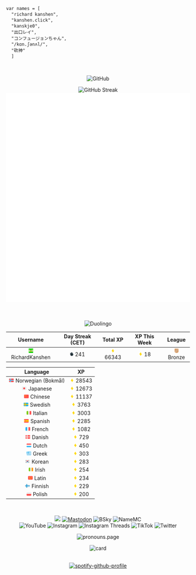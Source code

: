```JS
var names = [
  "richard kanshen",
  "kanshen.click",
  "kanskje0", 
  "出口レイ",
  "コンフュージョンちゃん",
  "/kɑn.ʃənʌl/",
  "砍神"
  ]
```

<br><div align=center><a href="https://github.com/RichardKanshen" style="text-decoration: none;"><img alt="GitHub" src="https://img.shields.io/badge/GitHub-RichardKanshen-lightgrey?style=for-the-badge&amp;logo=github&amp;logoColor=white"></a></div>

<div align=center>
        <img src="https://github-readme-streak-stats.herokuapp.com?user=richardkanshen&amp;theme=catppuccin-frappe&amp;hide_border=true&amp;border_radius=10" alt="GitHub Streak">
        <br>
        <img src="github-metrics.svg">
  <br><br><br>

<a href="https://www.duolingo.com/profile/RichardKanshen" style="text-decoration: none;"><img alt="Duolingo" src="https://img.shields.io/badge/Duolingo-RichardKanshen-green?style=for-the-badge&amp;logo=duolingo&amp;logoColor=white"></a>

<!--START_SECTION:duolingoStats-->
<!-- Automatically generated with https://github.com/RichardKanshen/duolingo-readme-stats-->

| Username | Day Streak (CET) | Total XP | XP This Week | League |
|:---:|:---:|:---:|:---:|:---:|
| <img src="https://raw.githubusercontent.com/RichardKanshen/duolingo-readme-stats/main/assets/duolingo.png" height="12"> RichardKanshen | <img src="https://raw.githubusercontent.com/RichardKanshen/duolingo-readme-stats/main/assets/streakinactive.svg" height="12"> 241 | <img src="https://raw.githubusercontent.com/RichardKanshen/duolingo-readme-stats/main/assets/xp.svg" height="12"> 66343 | <img src="https://raw.githubusercontent.com/RichardKanshen/duolingo-readme-stats/main/assets/xp.svg" height="12"> 18 | <img src="https://raw.githubusercontent.com/RichardKanshen/duolingo-readme-stats/main/assets/leagues/bronze.png" height="12"> Bronze |

| Language | XP |
|:---:|:---:|
| <img src="https://raw.githubusercontent.com/RichardKanshen/duolingo-readme-stats/main/assets/langs/norwegian.svg" height="12"> Norwegian (Bokmål) | <img src="https://raw.githubusercontent.com/RichardKanshen/duolingo-readme-stats/main/assets/xp.svg" height="12"> 28543 |
| <img src="https://raw.githubusercontent.com/RichardKanshen/duolingo-readme-stats/main/assets/langs/japanese.svg" height="12"> Japanese | <img src="https://raw.githubusercontent.com/RichardKanshen/duolingo-readme-stats/main/assets/xp.svg" height="12"> 12673 |
| <img src="https://raw.githubusercontent.com/RichardKanshen/duolingo-readme-stats/main/assets/langs/chinese.svg" height="12"> Chinese | <img src="https://raw.githubusercontent.com/RichardKanshen/duolingo-readme-stats/main/assets/xp.svg" height="12"> 11137 |
| <img src="https://raw.githubusercontent.com/RichardKanshen/duolingo-readme-stats/main/assets/langs/swedish.svg" height="12"> Swedish | <img src="https://raw.githubusercontent.com/RichardKanshen/duolingo-readme-stats/main/assets/xp.svg" height="12"> 3763 |
| <img src="https://raw.githubusercontent.com/RichardKanshen/duolingo-readme-stats/main/assets/langs/italian.svg" height="12"> Italian | <img src="https://raw.githubusercontent.com/RichardKanshen/duolingo-readme-stats/main/assets/xp.svg" height="12"> 3003 |
| <img src="https://raw.githubusercontent.com/RichardKanshen/duolingo-readme-stats/main/assets/langs/spanish.svg" height="12"> Spanish | <img src="https://raw.githubusercontent.com/RichardKanshen/duolingo-readme-stats/main/assets/xp.svg" height="12"> 2285 |
| <img src="https://raw.githubusercontent.com/RichardKanshen/duolingo-readme-stats/main/assets/langs/french.svg" height="12"> French | <img src="https://raw.githubusercontent.com/RichardKanshen/duolingo-readme-stats/main/assets/xp.svg" height="12"> 1082 |
| <img src="https://raw.githubusercontent.com/RichardKanshen/duolingo-readme-stats/main/assets/langs/danish.svg" height="12"> Danish | <img src="https://raw.githubusercontent.com/RichardKanshen/duolingo-readme-stats/main/assets/xp.svg" height="12"> 729 |
| <img src="https://raw.githubusercontent.com/RichardKanshen/duolingo-readme-stats/main/assets/langs/dutch.svg" height="12"> Dutch | <img src="https://raw.githubusercontent.com/RichardKanshen/duolingo-readme-stats/main/assets/xp.svg" height="12"> 450 |
| <img src="https://raw.githubusercontent.com/RichardKanshen/duolingo-readme-stats/main/assets/langs/greek.svg" height="12"> Greek | <img src="https://raw.githubusercontent.com/RichardKanshen/duolingo-readme-stats/main/assets/xp.svg" height="12"> 303 |
| <img src="https://raw.githubusercontent.com/RichardKanshen/duolingo-readme-stats/main/assets/langs/korean.svg" height="12"> Korean | <img src="https://raw.githubusercontent.com/RichardKanshen/duolingo-readme-stats/main/assets/xp.svg" height="12"> 283 |
| <img src="https://raw.githubusercontent.com/RichardKanshen/duolingo-readme-stats/main/assets/langs/irish.svg" height="12"> Irish | <img src="https://raw.githubusercontent.com/RichardKanshen/duolingo-readme-stats/main/assets/xp.svg" height="12"> 254 |
| <img src="https://raw.githubusercontent.com/RichardKanshen/duolingo-readme-stats/main/assets/langs/latin.svg" height="12"> Latin | <img src="https://raw.githubusercontent.com/RichardKanshen/duolingo-readme-stats/main/assets/xp.svg" height="12"> 234 |
| <img src="https://raw.githubusercontent.com/RichardKanshen/duolingo-readme-stats/main/assets/langs/finnish.svg" height="12"> Finnish | <img src="https://raw.githubusercontent.com/RichardKanshen/duolingo-readme-stats/main/assets/xp.svg" height="12"> 229 |
| <img src="https://raw.githubusercontent.com/RichardKanshen/duolingo-readme-stats/main/assets/langs/polish.svg" height="12"> Polish | <img src="https://raw.githubusercontent.com/RichardKanshen/duolingo-readme-stats/main/assets/xp.svg" height="12"> 200 |

<!--END_SECTION:duolingoStats-->

<br><div><img src="https://dcbadge.limes.pink/api/shield/533304170355228672?compact=true"> <a rel="me" href="https://woof.tech/@kanskje00"><img src="https://img.shields.io/badge/Mastodon-kanskje00-563ACC?style=for-the-badge&amp;logo=mastodon&amp;logoColor=white" alt="Mastodon"></a> <a href="https://bsky.app/profile/kanshen.click" style="text-decoration: none;"><img src="https://img.shields.io/badge/BSky-kanshen.click-blue?style=for-the-badge&amp;logo=bluesky&amp;logoColor=white" alt="BSky"></a> <a href="https://namemc.com/profile/kanskje0.1" style="text-decoration: none;"><img alt="NameMC" src="https://img.shields.io/badge/NameMC-kanskje0-black?style=for-the-badge&amp;logo=namemc&amp;logoColor=white"></a><br>
<a href="https://www.youtube.com/richardkanshen" style="text-decoration: none;"><img alt="YouTube" src="https://img.shields.io/badge/YouTube-richardkanshen-red?style=for-the-badge&amp;logo=youtube&amp;logoColor=white"></a>
<a href="https://www.instagram.com/richard._.kanshen/" style="text-decoration: none;"><img alt="Instagram" src="https://img.shields.io/badge/Instagram-richard.__.kanshen-purple?style=for-the-badge&amp;logo=instagram&amp;logoColor=white"></a>
<a href="https://www.threads.net/@richard._.kanshen/" style="text-decoration: none;"><img alt="Instagram Threads" src="https://img.shields.io/badge/Threads-richard.__.kanshen-orange?style=for-the-badge&amp;logo=threads&amp;logoColor=white"></a>
<a href="https://www.tiktok.com/@richard._.kanshen" style="text-decoration: none;"><img alt="TikTok" src="https://img.shields.io/badge/TikTok-richard.__.kanshen-blueviolet?style=for-the-badge&amp;logo=tiktok&amp;logoColor=white"></a>
<a href="https://link.kanshen.click/𝕏" style="text-decoration: none;"><img alt="Twitter" src="https://img.shields.io/badge/Twitter-kanskje0-black?style=for-the-badge&amp;logo=x&amp;logoColor=white"></a>
</div>
<a href="https://link.kanshen.click/pronouns" style="text-decoration: none;"><img alt="pronouns.page" src="https://img.shields.io/badge/pronouns-kanshen.click-purple?style=for-the-badge&amp;logo=Pronouns.page&amp;logoColor=white"></a>

![card](https://github.com/RichardKanshen/RichardKanshen/assets/73738591/73b8e4e5-0d84-4369-bc30-b95d63b319dc)

<br>
<a href="https://spotify-github-profile.kittinanx.com/api/view?uid=le2c7wcatmvmqycb5imn949an&amp;redirect=true"><img src="https://spotify-github-profile.kittinanx.com/api/view?uid=le2c7wcatmvmqycb5imn949an&amp;cover_image=true&amp;theme=default&amp;show_offline=true&amp;background_color=000000&amp;interchange=true&amp;bar_color=53b14f&amp;bar_color_cover=true" alt="spotify-github-profile"></a>
</div>
